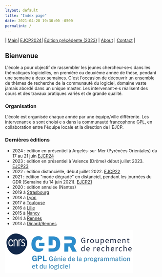 ```yaml
---
layout: default
title: "Index page"
date: 2021-04-28 19:30:00 -0500
permalink: /
---
```


| [Main](./index)| [EJCP2024](./ejcp2024)| [Édition précédente (2023)](./ejcp2023) | [About](./about) | [Contact](./contact) |


## Bienvenue

L'école a pour objectif de rassembler les jeunes chercheur·se·s dans les thématiques logicielles, en première ou deuxième année de thèse, pendant une semaine à deux semaines. C'est l'occasion de découvrir un ensemble de thèmes de recherche de la communauté du logiciel, domaine vaste jamais abordé dans un unique master. Les intervenant·e·s réalisent des cours et des travaux pratiques variés et de grande qualité.

### Organisation

L'école est organisée chaque année par une équipe/ville différente. Les intervenant·e·s sont choisi·e·s dans la communauté francophone [GPL](https://gdr-gpl.cnrs.fr/), en collaboration entre l'équipe locale et la direction de l'EJCP.


### Dernières éditions

* 2024 : édition en présentiel à Argelès-sur-Mer (Pyrénées Orientales) du 17 au 21 juin [EJCP24](./ejcp2024)
* 2023 : édition en présentiel à Valence (Drôme) début juillet 2023. [EJCP23](./ejcp2023)
* 2022 : édition distancielle, début juillet 2022. [EJCP22](./ejcp2022)
* 2021 : édition "mode dégradé" en distanciel, pendant les journées du GDR (Semaine du 14 juin 2021). [EJCP21](./ejcp2021)
* 2020 : édition annulée (Nantes)
* 2019 à [Strasbourg](http://ejcp2019.icube.unistra.fr/)
* 2018 à [Lyon](https://ejcp2018.sciencesconf.org/)
* 2017 à [Toulouse](http://ejcp2017.enseeiht.fr/)
* 2016 à [Lille](http://ejcp2016.univ-lille1.fr/)
* 2015 à [Nancy](http://ejcp2015.inria.fr/)
* 2014 à [Rennes](http://ejcp2014.inria.fr/)
* 2013 à [Dinard/Rennes](http://ejcp2013.inria.fr/)



![LOGO du GDR](_logos/LOGO-GDR_GPL_Bleupetit.jpg)
